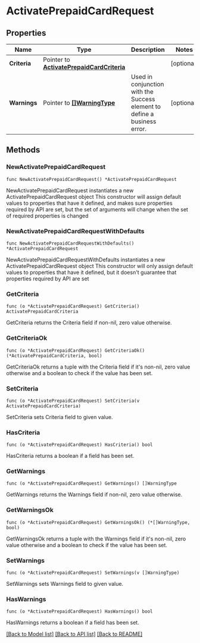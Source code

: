 # ActivatePrepaidCardRequest

## Properties

Name | Type | Description | Notes
------------ | ------------- | ------------- | -------------
**Criteria** | Pointer to [**ActivatePrepaidCardCriteria**](ActivatePrepaidCardCriteria.md) |  | [optional] 
**Warnings** | Pointer to [**[]WarningType**](WarningType.md) | Used in conjunction with the Success element to define a business error. | [optional] 

## Methods

### NewActivatePrepaidCardRequest

`func NewActivatePrepaidCardRequest() *ActivatePrepaidCardRequest`

NewActivatePrepaidCardRequest instantiates a new ActivatePrepaidCardRequest object
This constructor will assign default values to properties that have it defined,
and makes sure properties required by API are set, but the set of arguments
will change when the set of required properties is changed

### NewActivatePrepaidCardRequestWithDefaults

`func NewActivatePrepaidCardRequestWithDefaults() *ActivatePrepaidCardRequest`

NewActivatePrepaidCardRequestWithDefaults instantiates a new ActivatePrepaidCardRequest object
This constructor will only assign default values to properties that have it defined,
but it doesn't guarantee that properties required by API are set

### GetCriteria

`func (o *ActivatePrepaidCardRequest) GetCriteria() ActivatePrepaidCardCriteria`

GetCriteria returns the Criteria field if non-nil, zero value otherwise.

### GetCriteriaOk

`func (o *ActivatePrepaidCardRequest) GetCriteriaOk() (*ActivatePrepaidCardCriteria, bool)`

GetCriteriaOk returns a tuple with the Criteria field if it's non-nil, zero value otherwise
and a boolean to check if the value has been set.

### SetCriteria

`func (o *ActivatePrepaidCardRequest) SetCriteria(v ActivatePrepaidCardCriteria)`

SetCriteria sets Criteria field to given value.

### HasCriteria

`func (o *ActivatePrepaidCardRequest) HasCriteria() bool`

HasCriteria returns a boolean if a field has been set.

### GetWarnings

`func (o *ActivatePrepaidCardRequest) GetWarnings() []WarningType`

GetWarnings returns the Warnings field if non-nil, zero value otherwise.

### GetWarningsOk

`func (o *ActivatePrepaidCardRequest) GetWarningsOk() (*[]WarningType, bool)`

GetWarningsOk returns a tuple with the Warnings field if it's non-nil, zero value otherwise
and a boolean to check if the value has been set.

### SetWarnings

`func (o *ActivatePrepaidCardRequest) SetWarnings(v []WarningType)`

SetWarnings sets Warnings field to given value.

### HasWarnings

`func (o *ActivatePrepaidCardRequest) HasWarnings() bool`

HasWarnings returns a boolean if a field has been set.


[[Back to Model list]](../README.md#documentation-for-models) [[Back to API list]](../README.md#documentation-for-api-endpoints) [[Back to README]](../README.md)


